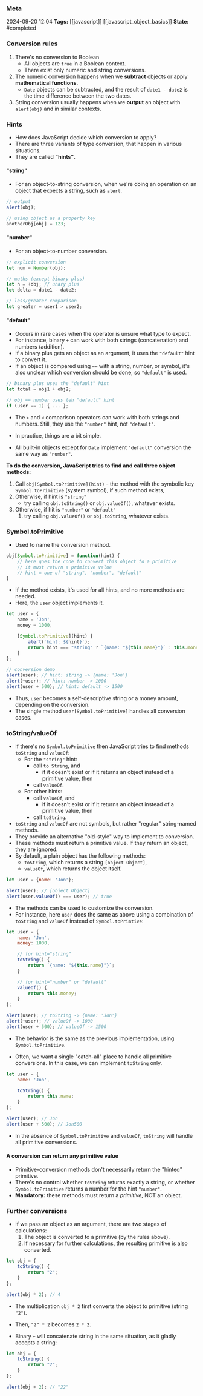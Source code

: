 ### Meta
2024-09-20 12:04
**Tags:** [[javascript]] [[javascript_object_basics]]
**State:** #completed  

### Conversion rules
1) There's no conversion to Boolean
	- All objects are `true` in a Boolean context.
	- There exist only numeric and string conversions.
2) The numeric conversion happens when we **subtract** objects or apply **mathematical functions**.
	- `Date` objects can be subtracted, and the result of `date1 - date2` is the time difference between the two dates.
3) String conversion usually happens when we **output** an object with `alert(obj)` and in similar contexts.

### Hints
- How does JavaScript decide which conversion to apply?
- There are three variants of type conversion, that happen in various situations.
- They are called **"hints"**.

#### "string"
- For an object-to-string conversion, when we're doing an operation on an object that expects a string, such as `alert`.

```JavaScript title:app.js
// output
alert(obj);

// using object as a property key
anotherObj[obj] = 123;
```

#### "number"
- For an object-to-number conversion.

```JavaScript title:app.js
// explicit conversion
let num = Number(obj);

// maths (except binary plus)
let n = +obj; // unary plus
let delta = date1 - date2;

// less/greater comparison
let greater = user1 > user2;
```

#### "default"
- Occurs in rare cases when the operator is unsure what type to expect.
- For instance, binary `+` can work with both strings (concatenation) and numbers (addition).
- If a  binary plus gets an object as an argument, it uses the `"default"` hint to convert it.
- If an object is compared using `==` with a string, number, or symbol, it's also unclear which conversion should be done, so `"default"` is used.

```JavaScript title:app.js
// binary plus uses the "default" hint
let total = obj1 + obj2;

// obj == number uses teh "default" hint
if (user == 1) { ... };
```

- The `>` and `<` comparison operators can work with both strings and numbers. Still, they use the `"number"` hint, not `"default"`.

- In practice, things are a bit simple.
- All built-in objects except for `Date` implement `"default"` conversion the same way as `"number"`.

**To do the conversion, JavaScript tries to find and call three object methods:**
1) Call `obj[Symbol.toPrimitive](hint)` - the method with the symbolic key `Symbol.toPrimitive` (system symbol), if such method exists,
2) Otherwise, if hint is `"string"`
	- try calling `obj.toString()` or `obj.valueOf()`, whatever exists.
3) Otherwise, if hit is `"number"` or `"default"`
	1) try calling `obj.valueOf()` or `obj.toString`, whatever exists.

### Symbol.toPrimitive
- Used to name the conversion method.

```JavaScript title:app.js
obj[Symbol.toPrimitive] = function(hint) {
	// here goes the code to convert this object to a primitive
	// it must return a primitive value
	// hint = one of "string", "number", "default"
}
```

- If the method exists, it's used for all hints, and no more methods are needed.
- Here, the `user` object implements it.

```JavaScript title:app.js
let user = {
	name = 'Jon',
	money = 1000,

	[Symbol.toPrimitive](hint) {
		alert(`hint: ${hint}`);
		return hint === "string" ? `{name: "${this.name}"}` : this.money;
	}
};

// conversion demo
alert(user); // hint: string -> {name: 'Jon'}
alert(+user); // hint: number -> 1000
alert(user + 500); // hint: default -> 1500
```

- Thus, `user` becomes a self-descriptive string or a money amount, depending on the conversion.
- The single method `user[Symbol.toPrimitive]` handles all conversion cases.

### toString/valueOf
- If there's no `Symbol.toPrimitive` then JavaScript tries to find methods `toString` and `valueOf`:
	- For the `"string"` hint:
		- call `to String`, and
			- if it doesn't exist or if it returns an object instead of a primitive value, then
		- call `valueOf`.
	- For other hints:
		- call `valueOf`, and
			- if it doesn't exist or if it returns an object instead of a primitive value, then
		- call `toString`.
- `toString` and `valueOf` are not symbols, but rather "regular" string-named methods.
- They provide an alternative "old-style" way to implement to conversion.
- These methods must return a primitive value. If they return an object, they are ignored.
- By default, a plain object has the following methods:
	- `toString`, which returns a string `[object Object]`,
	- `valueOf`, which returns the object itself.

```JavaScript title:app.js
let user = {name: 'Jon'};

alert(user); // [object Object]
alert(user.valueOf() === user); // true
```

- The methods can be used to customize the conversion.
- For instance, here `user` does the same as above using a combination of `toString` and `valueOf` instead of `Symbol.toPrimtive`:

```JavaScript title:app.js
let user = {
	name: 'Jon',
	money: 1000,

	// for hint="string"
	toString() {
		return `{name: "${this.name}"}`;
	}

	// for hint="number" or "default"
	valueOf() {
		return this.money;
	}
};

alert(user); // toString -> {name: 'Jon'}
alert(+user); // valueOf -> 1000
alert(user + 500); // valueOf -> 1500
```

- The behavior is the same as the previous implementation, using `Symbol.toPrimitive`.

- Often, we want a single "catch-all" place to handle all primitive conversions. In this case, we can implement `toString` only.

```JavaScript title:app.js
let user = {
	name: 'Jon',

	toString() {
		return this.name;
	}
};

alert(user); // Jon
alert(user + 500); // Jon500
```

- In the absence of `Symbol.toPrimitive` and `valueOf`, `toString` will handle all primitive conversions.

#### A conversion can return any primitive value
- Primitive-conversion methods don't necessarily return the "hinted" primitive.
- There's no control whether `toString` returns exactly a string, or whether `Symbol.toPrimitive` returns a number for the hint `"number"`.
- **Mandatory:** these methods must return a *primitive*, NOT an object.

### Further conversions
- If we pass an object as an argument, there are two stages of calculations:
	1) The object is converted to a primitive (by the rules above).
	2) If necessary for further calculations, the resulting primitive is also converted.

```JavaScript title:app.js
let obj = {
	toString() {
		return "2";
	}
};

alert(obj * 2); // 4
```

- The multiplication `obj * 2` first converts the object to primitive (string `"2"`).
- Then, `"2" * 2` becomes `2 * 2`.

- Binary `+` will concatenate string in the same situation, as it gladly accepts a string:

```JavaScript title:app.js
let obj = {
	toString() {
		return "2";
	}
};

alert(obj + 2); // "22"
```